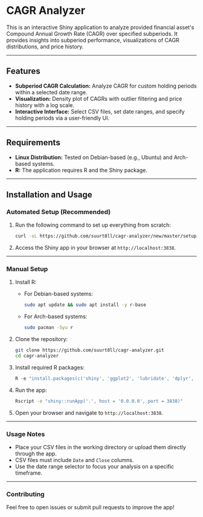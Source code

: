# CAGR Analyzer

This is an interactive Shiny application to analyze provided financial asset's Compound Annual Growth Rate (CAGR) over specified subperiods. It provides insights into subperiod performance, visualizations of CAGR distributions, and price history.

---

## Features

- **Subperiod CAGR Calculation:** Analyze CAGR for custom holding periods within a selected date range.
- **Visualization:** Density plot of CAGRs with outlier filtering and price history with a log scale.
- **Interactive Interface:** Select CSV files, set date ranges, and specify holding periods via a user-friendly UI.

---

## Requirements

- **Linux Distribution:** Tested on Debian-based (e.g., Ubuntu) and Arch-based systems.
- **R:** The application requires R and the Shiny package.

---

## Installation and Usage

### Automated Setup (Recommended)

1. Run the following command to set up everything from scratch:
   ```bash
   curl -sL https://github.com/suurt8ll/cagr-analyzer/new/master/setup.sh | bash
   ```

2. Access the Shiny app in your browser at `http://localhost:3838`.

---

### Manual Setup

1. Install R:
   - For Debian-based systems:
     ```bash
     sudo apt update && sudo apt install -y r-base
     ```
   - For Arch-based systems:
     ```bash
     sudo pacman -Syu r
     ```

2. Clone the repository:
   ```bash
   git clone https://github.com/suurt8ll/cagr-analyzer.git
   cd cagr-analyzer
   ```

3. Install required R packages:
   ```R
   R -e "install.packages(c('shiny', 'ggplot2', 'lubridate', 'dplyr', 'scales'))"
   ```

4. Run the app:
   ```bash
   Rscript -e "shiny::runApp('.', host = '0.0.0.0', port = 3838)"
   ```

5. Open your browser and navigate to `http://localhost:3838`.

---

### Usage Notes

- Place your CSV files in the working directory or upload them directly through the app.
- CSV files must include `Date` and `Close` columns.
- Use the date range selector to focus your analysis on a specific timeframe.

---

### Contributing

Feel free to open issues or submit pull requests to improve the app!
